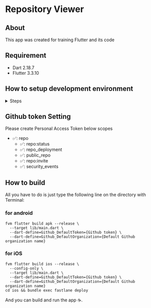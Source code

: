 # Repository Viewer

## About

This app was created for training Flutter and its code

## Requirement

- Dart 2.18.7
- Flutter 3.3.10

## How to setup development environment

<details>
<summary>Steps</summary>

1. Install [Dart](https://dart.dev/)
    - Follow the instruction described at [Get the Dart SDK](https://dart.dev/get-dart)
    - If you're on macOS, you can install Dart with [Homebrew](https://brew.sh/)
      ```
      brew tap dart-lang/dart
      brew install dart
      ```
2. Install [fvm](https://github.com/leoafarias/fvm)
   ```
   dart pub global activate fvm
   ```
3. Install Flutter
   ```
   fvm install
   ```
4. Install Dart packages
   ```
   fvm flutter pub get
   ```
5. Install [rbenv](https://github.com/rbenv/rbenv)
    - Follow the instruction described at https://github.com/rbenv/rbenv#installation
    - If you're on macOS, you can install rbenv with [Homebrew](https://brew.sh/)
      ```
      brew install rbenv
      ```
6. Install [Ruby](https://www.ruby-lang.org/)
   ```
   rbenv install
   ```
7. Install [CocoaPods](https://cocoapods.org/)
   ```
   rbenv exec gem install cocoapods
   ```
8. Install CocoaPods dependencies
   ```
   make ios-pod
   ```
9. Obtain certificates and provisioning profiles to sign iOS app for development
   ```
   make ios-cert
   ```
</details>

## Github token Setting
Please create Personal Access Token below scopes
* ✅: repo
  * ✅: repo:status
  * ✅: repo_deployment
  * ✅: public_repo
  * ✅: repo:invite
  * ✅: security_events

## How to build
All you have to do is just type the following line on the directory with Terminal:
### for android
```shell
fvm flutter build apk --release \
  --target lib/main.dart \
  --dart-define=Github_DefaultToken={Github token} \
  --dart-define=Github_DefaultOrganization={Default Github organization name}
```
### for iOS
```shell
fvm flutter build ios --release \
  --config-only \
  --target lib/main.dart \
  --dart-define=Github_DefaultToken={Github token} \
  --dart-define=Github_DefaultOrganization={Default Github organization name}
cd ios && bundle exec fastlane deploy
```

And you can build and run the app ☕️.
